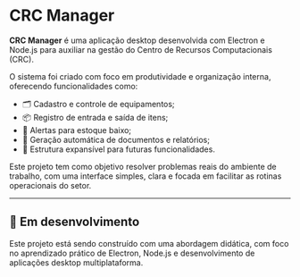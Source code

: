 # CRC Manager

**CRC Manager** é uma aplicação desktop desenvolvida com Electron e Node.js para auxiliar na gestão do Centro de Recursos Computacionais (CRC).  

O sistema foi criado com foco em produtividade e organização interna, oferecendo funcionalidades como:

- 🗂️ Cadastro e controle de equipamentos;
- 📦 Registro de entrada e saída de itens;
- 🔔 Alertas para estoque baixo;
- 🧾 Geração automática de documentos e relatórios;
- 🧱 Estrutura expansível para futuras funcionalidades.

Este projeto tem como objetivo resolver problemas reais do ambiente de trabalho, com uma interface simples, clara e focada em facilitar as rotinas operacionais do setor.

---

## 🚧 Em desenvolvimento

Este projeto está sendo construído com uma abordagem didática, com foco no aprendizado prático de Electron, Node.js e desenvolvimento de aplicações desktop multiplataforma.
